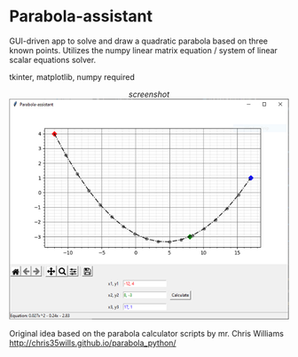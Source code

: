 # Parabola-assistant

GUI-driven app to solve and draw a quadratic parabola based on three known points. Utilizes the numpy linear matrix equation / system of linear scalar equations solver.

tkinter, matplotlib, numpy required

<p align="center">
    <i>screenshot</i><br>
    <img src="parabola-assistant.png">
</p>

Original idea based on the parabola calculator scripts by mr. Chris Williams http://chris35wills.github.io/parabola_python/

